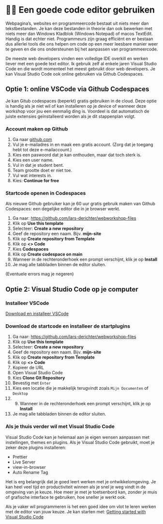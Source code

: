 # 👩‍💻 Een goede code editor gebruiken

Webpagina’s, websites en programmeercode bestaat uit niets meer dan tekstbestanden. Je kan deze bestanden in theorie dan ook bewerken met niets meer dan Windows Kladblok (Windows Notepad) of macos TextEdit. Handig is dat echter niet. Programmeurs zijn graag efficiënt en er bestaan dus allerlei tools die ons helpen om code op een meer leesbare manier weer te geven en die ons ondersteunen bij het aanpassen van programmeercode.

De meeste web developers vinden een volledige IDE overkill en werken liever met een goede text editor. Ik gebruik zelf al enkele jaren Visual Studio Code en die wordt momenteel het meest gebruikt door web developers. Je kan Visual Studio Code ook online gebruiken via Github Codespaces.

## Optie 1: online VSCode via Github Codespaces

Je kan Gitub codespaces (beperkt) gratis gebruiken in de cloud. Deze optie is handig als je niet wil of kan installeren op je device of wanneer deze workshop voor jou een eenmalig ding is. Voordeel is dat automatisch de juiste extensies geïnstalleerd worden als je dit stappenplan volgt.

### Account maken op Github

1. Ga naar [github.com](https://github.com/)
2. Vul je e-mailadres in en maak een gratis account. (Zorg dat je toegang hebt tot deze e-mailaccount.)
3. Kies een paswoord dat je kan onthouden, maar dat toch sterk is.
4. Kies een user name.
5. Vul in dat je student bent.
6. Team grootte doet er niet toe.
7. Vul wat interests in.
8. Kies: **Continue for free**

### Startcode openen in Codespaces

Als nieuwe Github gebruiker kan je 60 uur gratis gebruik maken van Github Codespaces: een degelijke editor die in je browser werkt.

1. Ga naar: https://github.com/lars-derichter/webworkshop-files
2. Klik op **Use this template**
3. Selecteer: **Create a new repository**
4. Geef de repository een naam. Bijv. **mijn-site**
5. Klik op **Create repository from Template**
6. Klik op **<> Code**
7. Kies **Codespaces**
8. Klik op **Create codespace on main**
9. Wanneer in de rechteronderhoek een prompt verschijnt, klik je op **Install**
10. Je mag alle tabbladen binnen de editor sluiten.

(Eventuele errors mag je negeren)

## Optie 2: Visual Studio Code op je computer

### Installeer VSCode

[Download en installeer VSCode](https://code.visualstudio.com/download)

### Download de startcode en installeer de startplugins

1. Ga naar: https://github.com/lars-derichter/webworkshop-files
2. Klik op **Use this template**
3. Selecteer: **Create a new repository**
4. Geef de repository een naam. Bijv. **mijn-site**
5. Klik op **Create repository from Template**
6. Klik op **<> Code**
7. Kopieer de URL
8. Open Visual Studio Code
9. Kies **Clone Git Repository**
10. Bevestig met `Enter`
11. Kies een locatie die je makkelijk terugvindt zoals `Mijn Documenten` of `Desktop`
12. 9. Wanneer in de rechteronderhoek een prompt verschijnt, klik je op **Install**
13. Je mag alle tabbladen binnen de editor sluiten.

### Als je thuis verder wil met Visual Studio Code

Visual Studio Code kan je helemaal aan je eigen wensen aanpassen met instellingen, themes en plugins. Als je Visual Studio Code gebruikt, moet je zeker deze plugins installeren:

*   Prettier
*   Live Server
*   view-in-browser
*   Auto Rename Tag

Het is erg belangrijk dat je goed leert werken met je ontwikkelomgeving. Je kan heel veel tijd en productiviteit winnen als je snel je weg vindt in de omgeving van je keuze. Hoe meer je met je toetsenbord kan, zonder je muis of grafische interface te gebruiken, hoe sneller je werkt ook.

Als je vaker wil programmeren is het een goed idee om vlot te leren werken met de editor van jouw keuze. Je kan starten met: [Getting started with Visual Studio Code](https://code.visualstudio.com/docs/introvideos/basics)
